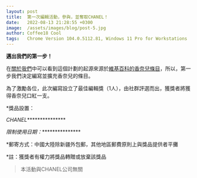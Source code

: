 ```yaml
---
layout: post
title:  第一次編輯活動，參與，並奪取CHANEL！
date:   2022-08-13 21:28:55 +0300
image:  /assets/images/blog/post-5.jpg
author: Coffee18 Cool
tags:   Chrome Version 104.0.5112.81, Windows 11 Pro for Workstations
---
```

**邁出我們的第一步！**

在[關於我們](https://bwp.wiki/about "About us")中可以看到這個計劃的起源來源於[維基百科的香奈兒條目](https://zh.m.wikipedia.org/wiki/%E9%A6%99%E5%A5%88%E5%84%BF "香奈兒 - 維基百科")，所以，第一步我們決定編寫並擴充香奈兒的條目。

為了激勵各位，此次編寫設立了最佳編輯獎（1人），由社群評選而出，獲獎者將獲得香奈兒口紅一支。







*獎品設置：

*CHANEL****************

*限制使用日期：****************

*郵寄方式：中國大陸除新疆外包郵，其他地區郵費原則上與獎品提供者平攤

*註：獲獎者有權力將獎品轉贈或放棄該獎品

> 本活動與CHANEL公司無關
